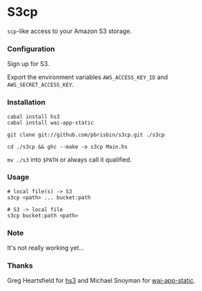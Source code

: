 # S3cp

`scp`-like access to your Amazon S3 storage.

### Configuration

Sign up for S3.

Export the environment variables `AWS_ACCESS_KEY_ID` and 
`AWS_SECRET_ACCESS_KEY`.

### Installation

~~~ 
cabal install hs3
cabal install wai-app-static

git clone git://github.com/pbrisbin/s3cp.git ./s3cp

cd ./s3cp && ghc --make -o s3cp Main.hs
~~~

`mv ./s3` into `$PATH` or always call it qualified.

### Usage

~~~ 
# local file(s) -> S3
s3cp <path> ... bucket:path

# S3 -> local file
s3cp bucket:path <path>
~~~

### Note

It's not really working yet...

### Thanks

Greg Heartsfield for [hs3][] and Michael Snoyman for [wai-app-static][].

[hs3]:            http://hackage.haskell.org/package/hs3
[wai-app-static]: http://hackage.haskell.org/package/wai-app-static
